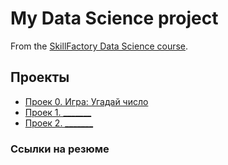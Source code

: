 # My Data Science project

From the [SkillFactory Data Science course](https://skillfactory.ru/data-scientist-pro-mgu).

## Проекты

* [Проек 0. Игра: Угадай число](https://github.com/arahni/sf_data_saince/three/main/progect_0)
* [Проек 1. _______](______)
* [Проек 2. _______](______)

### Ссылки на резюме
